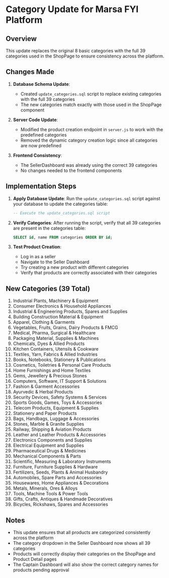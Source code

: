 # Category Update for Marsa FYI Platform

## Overview
This update replaces the original 8 basic categories with the full 39 categories used in the ShopPage to ensure consistency across the platform.

## Changes Made

1. **Database Schema Update**:
   - Created `update_categories.sql` script to replace existing categories with the full 39 categories
   - The new categories match exactly with those used in the ShopPage component

2. **Server Code Update**:
   - Modified the product creation endpoint in `server.js` to work with the predefined categories
   - Removed the dynamic category creation logic since all categories are now predefined

3. **Frontend Consistency**:
   - The SellerDashboard was already using the correct 39 categories
   - No changes needed to the frontend components

## Implementation Steps

1. **Apply Database Update**:
   Run the `update_categories.sql` script against your database to update the categories table:
   ```sql
   -- Execute the update_categories.sql script
   ```

2. **Verify Categories**:
   After running the script, verify that all 39 categories are present in the categories table:
   ```sql
   SELECT id, name FROM categories ORDER BY id;
   ```

3. **Test Product Creation**:
   - Log in as a seller
   - Navigate to the Seller Dashboard
   - Try creating a new product with different categories
   - Verify that products are correctly associated with their categories

## New Categories (39 Total)

1. Industrial Plants, Machinery & Equipment
2. Consumer Electronics & Household Appliances
3. Industrial & Engineering Products, Spares and Supplies
4. Building Construction Material & Equipment
5. Apparel, Clothing & Garments
6. Vegetables, Fruits, Grains, Dairy Products & FMCG
7. Medical, Pharma, Surgical & Healthcare
8. Packaging Material, Supplies & Machines
9. Chemicals, Dyes & Allied Products
10. Kitchen Containers, Utensils & Cookware
11. Textiles, Yarn, Fabrics & Allied Industries
12. Books, Notebooks, Stationery & Publications
13. Cosmetics, Toiletries & Personal Care Products
14. Home Furnishings and Home Textiles
15. Gems, Jewellery & Precious Stones
16. Computers, Software, IT Support & Solutions
17. Fashion & Garment Accessories
18. Ayurvedic & Herbal Products
19. Security Devices, Safety Systems & Services
20. Sports Goods, Games, Toys & Accessories
21. Telecom Products, Equipment & Supplies
22. Stationery and Paper Products
23. Bags, Handbags, Luggage & Accessories
24. Stones, Marble & Granite Supplies
25. Railway, Shipping & Aviation Products
26. Leather and Leather Products & Accessories
27. Electronics Components and Supplies
28. Electrical Equipment and Supplies
29. Pharmaceutical Drugs & Medicines
30. Mechanical Components & Parts
31. Scientific, Measuring & Laboratory Instruments
32. Furniture, Furniture Supplies & Hardware
33. Fertilizers, Seeds, Plants & Animal Husbandry
34. Automobiles, Spare Parts and Accessories
35. Housewares, Home Appliances & Decorations
36. Metals, Minerals, Ores & Alloys
37. Tools, Machine Tools & Power Tools
38. Gifts, Crafts, Antiques & Handmade Decoratives
39. Bicycles, Rickshaws, Spares and Accessories

## Notes

- This update ensures that all products are categorized consistently across the platform
- The category dropdown in the Seller Dashboard now shows all 39 categories
- Products will correctly display their categories on the ShopPage and Product Detail pages
- The Captain Dashboard will also show the correct category names for products pending approval